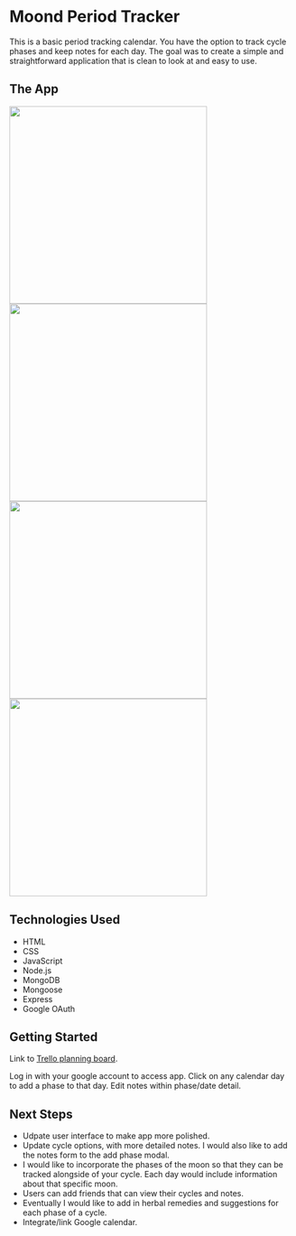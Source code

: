 # Moond Period Tracker

This is a basic period tracking calendar. You have the option to track cycle phases and keep notes for each day. The goal was to create a simple and straightforward application that is clean to look at and easy to use. 

## The App
<img src="https://i.imgur.com/H7L1aLL.png" width="350">
<img src="https://i.imgur.com/YoV43ER.png" width="350">
<img src="https://i.imgur.com/SdIOvCs.png" width="350">
<img src="https://i.imgur.com/KKsUnnu.png" width="350">

## Technologies Used

- HTML
- CSS
- JavaScript
- Node.js
- MongoDB
- Mongoose
- Express
- Google OAuth

## Getting Started

Link to [Trello planning board](https://trello.com/b/i9mPrcy4/moond).

Log in with your google account to access app. Click on any calendar day to add a phase to that day. Edit notes within phase/date detail.

## Next Steps

- Udpate user interface to make app more polished. 
- Update cycle options, with more detailed notes. I would also like to add the notes form to the add phase modal.
- I would like to incorporate the phases of the moon so that they can be tracked alongside of your cycle. Each day would include information about that specific moon.
- Users can add friends that can view their cycles and notes.
- Eventually I would like to add in herbal remedies and suggestions for each phase of a cycle.
- Integrate/link Google calendar.
